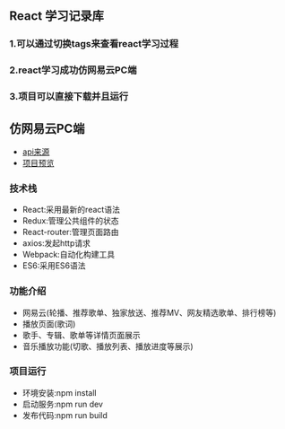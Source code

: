 ## React 学习记录库
### 1.可以通过切换tags来查看react学习过程
### 2.react学习成功仿网易云PC端
### 3.项目可以直接下载并且运行
## 仿网易云PC端
+ [api来源](https://github.com/Binaryify/NeteaseCloudMusicApi)
+ [项目预览](http://1.117.152.40.8002)
### 技术栈
+ React:采用最新的react语法
+ Redux:管理公共组件的状态
+ React-router:管理页面路由
+ axios:发起http请求
+ Webpack:自动化构建工具
+ ES6:采用ES6语法
### 功能介绍
+ 网易云(轮播、推荐歌单、独家放送、推荐MV、网友精选歌单、排行榜等)
+ 播放页面(歌词)
+ 歌手、专辑、歌单等详情页面展示
+ 音乐播放功能(切歌、播放列表、播放进度等展示)
### 项目运行
+ 环境安装:npm install
+ 启动服务:npm run dev
+ 发布代码:npm run build

